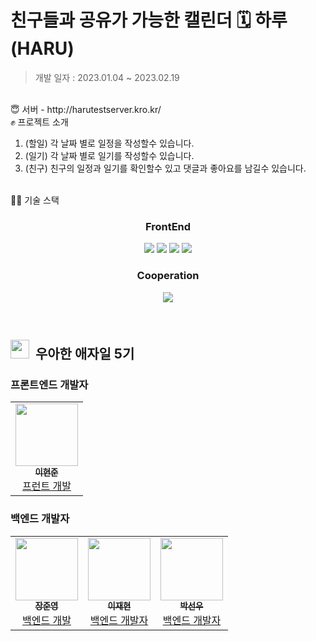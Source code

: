 # 친구들과 공유가 가능한 캘린더 🗓️ 하루 (HARU)


> 개발 일자 : 2023.01.04 ~ 2023.02.19
<br/>
😇 서버 - http://harutestserver.kro.kr/

<br/>
✊ 프로젝트 소개

1. (할일) 각 날짜 별로 일정을 작성할수 있습니다.
2. (일기) 각 날짜 별로 일기를 작성할수 있습니다.
3. (친구) 친구의 일정과 일기를 확인할수 있고 댓글과 좋아요를 남길수 있습니다.

<br/>
👨‍💻 기술 스택

<h3 align="center">  
  FrontEnd
</h3>
<p align="center">  
  <img src="https://img.shields.io/badge/HTML-white?logo=html5"/>
  <img src= "https://img.shields.io/badge/CSS-blue?logo=css3"/>
  <img src= "https://img.shields.io/badge/React-blue?logo=react"/>
  <img src= "https://img.shields.io/badge/JavaScript-yellow?logo=javascript"/>
</p>

<h3 align="center">  
  Cooperation
</h3>
<p align="center">
  <img src="https://img.shields.io/badge/GitHub-100000?logo=github" />
</p>
<br/>

## <img src="https://user-images.githubusercontent.com/75289370/120157070-968be700-c22d-11eb-970f-9b9e9fcc7778.png" width="30px;" />&nbsp; 우아한 애자일 5기

### 프론트엔드 개발자

<table>
  <tr>
     <td align="center"><a href="https://github.com/hyeonjun-L"><img src="https://www.notion.so/image/https%3A%2F%2Fs3-us-west-2.amazonaws.com%2Fsecure.notion-static.com%2Fc7ecbbca-bcce-4e01-8928-8c0336419d28%2FKakaoTalk_20230227_015906707.jpg?id=b8eefda4-8cc8-4cad-9bda-04dd2a396210&table=block&spaceId=0b241d7f-6520-4240-ac94-27957e3f3aa5&width=2000&userId=f284ca47-d490-4297-8ca8-e289e9581b8b&cache=v2" width="100px;" height="100px"; alt=""/><br /><sub><b>이현준</b></sub></a><br /><a href="https://github.com/hyeonjun-L" title="Packaging/porting to new platform">프런트 개발</a></td>
    
  </tr>
</table>

### 백엔드 개발자

<table>
  <tr>
     <td align="center"><a href="https://github.com/wns0901"><img src="https://www.notion.so/image/https%3A%2F%2Fs3-us-west-2.amazonaws.com%2Fsecure.notion-static.com%2F4cab862d-c796-4953-89eb-1e13f867cd92%2F%25EC%259E%25A5%25EC%25A4%2580%25EC%2598%2581.jpg?id=a669f0b0-af5d-45d3-90ea-f614442e9978&table=block&spaceId=0b241d7f-6520-4240-ac94-27957e3f3aa5&width=2000&userId=f284ca47-d490-4297-8ca8-e289e9581b8b&cache=v2" width="100px;" height="100px"; alt=""/><br /><sub><b>장준영</b></sub></a><br /><a href="https://github.com/wns0901" title="Packaging/porting to new platform">백엔드 개발 </a></td>
       <td align="center"><a href="https://github.com/Jzzyy"><img src="https://www.notion.so/image/https%3A%2F%2Fs3-us-west-2.amazonaws.com%2Fsecure.notion-static.com%2F78239dfd-a338-4e05-9f4f-b8c1f80f1089%2FKakaoTalk_20230220_111623827.jpg?id=bbb0d12c-cca3-4398-a3aa-81df213b1d99&table=block&spaceId=0b241d7f-6520-4240-ac94-27957e3f3aa5&width=2000&userId=f284ca47-d490-4297-8ca8-e289e9581b8b&cache=v2" width="100px;" height="100px;" alt=""/><br /><sub><b>이재현</b></sub></a><br /><a href="https://github.com/Jzzyy" title="Packaging/porting to new platform">백엔드 개발자</a></td>
       <td align="center"><a href="https://github.com/Rnut3037"><img src="https://www.notion.so/image/https%3A%2F%2Fs3-us-west-2.amazonaws.com%2Fsecure.notion-static.com%2F18ac635a-eb5f-4b1e-ab2e-0d6308c4ac92%2F%25EB%25B0%2595%25EC%2584%25A0%25EC%259A%25B0.jpg?id=537a641f-e82f-4bde-b380-31ef0e845fe1&table=block&spaceId=0b241d7f-6520-4240-ac94-27957e3f3aa5&width=2000&userId=f284ca47-d490-4297-8ca8-e289e9581b8b&cache=v2" width="100px;" height="100px;" alt=""/><br /><sub><b>박선우</b></sub></a><br /><a href="https://github.com/Rnut3037" title="Packaging/porting to new platform">백엔드 개발자</a></td>
      
       
  </tr>
</table>
